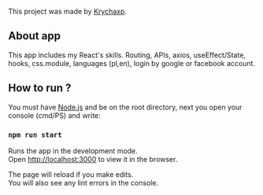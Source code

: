 This project was made by [Krychaxp](https://krychaxp.pl/?utm_source=github_react_readme&utm_content=link).

## About app

This app includes my React's skills.
Routing, APIs, axios, useEffect/State, hooks, css.module, languages (pl,en), login by google or facebook account. 

## How to run ?

You must have [Node.js](https://nodejs.org) and be on the root directory, next you open your console (cmd/PS) and write:

### `npm run start`

Runs the app in the development mode.<br />
Open [http://localhost:3000](http://localhost:3000) to view it in the browser.

The page will reload if you make edits.<br />
You will also see any lint errors in the console.
